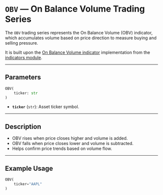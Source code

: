 
# `OBV` — On Balance Volume Trading Series

The `OBV` trading series represents the On Balance Volume (OBV) indicator, which accumulates volume based on price direction to measure buying and selling pressure.

It is built upon the [On Balance Volume indicator](../../../../trading_strategy_tester/indicators/volume/obv.py) implementation from the [indicators module](../indicators.md).

---

## Parameters

```python
OBV(
    ticker: str
)
```

- **`ticker`** (`str`): Asset ticker symbol.

---

## Description

- OBV rises when price closes higher and volume is added.
- OBV falls when price closes lower and volume is subtracted.
- Helps confirm price trends based on volume flow.

---

## Example Usage

```python
OBV(
    ticker="AAPL"
)
```

